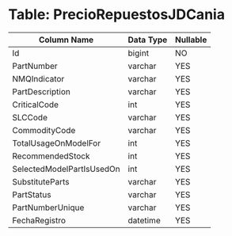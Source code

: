 # Table: PrecioRepuestosJDCania

| Column Name | Data Type | Nullable |
|-------------|-----------|----------|
| Id | bigint | NO |
| PartNumber | varchar | YES |
| NMQIndicator | varchar | YES |
| PartDescription | varchar | YES |
| CriticalCode | int | YES |
| SLCCode | varchar | YES |
| CommodityCode | varchar | YES |
| TotalUsageOnModelFor | int | YES |
| RecommendedStock | int | YES |
| SelectedModelPartIsUsedOn | int | YES |
| SubstituteParts | varchar | YES |
| PartStatus | varchar | YES |
| PartNumberUnique | varchar | YES |
| FechaRegistro | datetime | YES |
